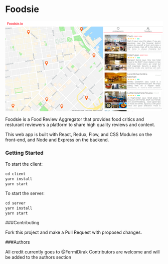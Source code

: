 # Foodsie

![alt text](./foodsie.png "Foodsie Logo")

Foodsie is a Food Review Aggregator that provides food critics and resturant reviewers a platform to share high quality reviews and content.

This web app is built with React, Redux, Flow, and CSS Modules on the front-end, and Node and Express on the backend.

### Getting Started

To start the client:

```
cd client
yarn install
yarn start
```

To start the server:

```
cd server
yarn install
yarn start
```

###Contributing

Fork this project and make a Pull Request with proposed changes.

###Authors

All credit currently goes to @FermiDirak
Contributors are welcome and will be added to the authors section
